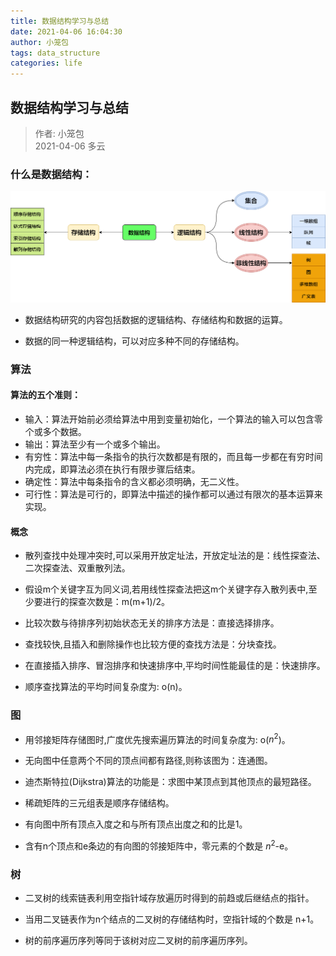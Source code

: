 ```yaml
---
title: 数据结构学习与总结
date: 2021-04-06 16:04:30
author: 小笼包
tags: data_structure
categories: life
---
```


## 数据结构学习与总结

> 作者: 小笼包  
> 2021-04-06 多云

### 什么是数据结构：  

![数据结构关系图](./diagram/数据结构关系图.drawio.png)  

<!-- more -->
 
- 数据结构研究的内容包括数据的逻辑结构、存储结构和数据的运算。

- 数据的同一种逻辑结构，可以对应多种不同的存储结构。

### 算法

#### 算法的五个准则：
- 输入：算法开始前必须给算法中用到变量初始化，一个算法的输入可以包含零个或多个数据。
- 输出：算法至少有一个或多个输出。
- 有穷性：算法中每一条指令的执行次数都是有限的，而且每一步都在有穷时间内完成，即算法必须在执行有限步骤后结束。
- 确定性：算法中每条指令的含义都必须明确，无二义性。
- 可行性：算法是可行的，即算法中描述的操作都可以通过有限次的基本运算来实现。

#### 概念
- 散列查找中处理冲突时,可以采用开放定址法，开放定址法的是：线性探查法、二次探查法、双重散列法。

- 假设m个关键字互为同义词,若用线性探查法把这m个关键字存入散列表中,至少要进行的探查次数是：m(m+1)/2。

- 比较次数与待排序列初始状态无关的排序方法是：直接选择排序。

- 查找较快,且插入和删除操作也比较方便的查找方法是：分块查找。

- 在直接插入排序、冒泡排序和快速排序中,平均时间性能最佳的是：快速排序。

- 顺序查找算法的平均时间复杂度为: o(n)。

### 图
- 用邻接矩阵存储图时,广度优先搜索遍历算法的时间复杂度为: o($n^2$)。

- 无向图中任意两个不同的顶点间都有路径,则称该图为：连通图。

- 迪杰斯特拉(Dijkstra)算法的功能是：求图中某顶点到其他顶点的最短路径。

- 稀疏矩阵的三元组表是顺序存储结构。

- 有向图中所有顶点入度之和与所有顶点出度之和的比是1。

- 含有n个顶点和e条边的有向图的邻接矩阵中，零元素的个数是 $n^2$-e。

### 树

- 二叉树的线索链表利用空指针域存放遍历时得到的前趋或后继结点的指针。

- 当用二叉链表作为n个结点的二叉树的存储结构时，空指针域的个数是 n+1。

- 树的前序遍历序列等同于该树对应二叉树的前序遍历序列。